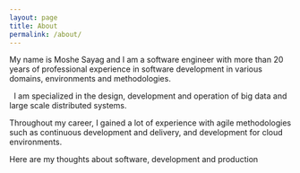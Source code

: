 ```yaml
---
layout: page
title: About
permalink: /about/
---
```


My name is Moshe Sayag and I am a software engineer with more than 20 years of professional experience in software development in various domains, environments and methodologies.  

 
I am specialized in the design, development and operation of big data and large scale distributed systems. 

Throughout my career, I gained a lot of experience with agile methodologies such as continuous development and delivery, and development for cloud environments.

Here are my thoughts about software, development and production
